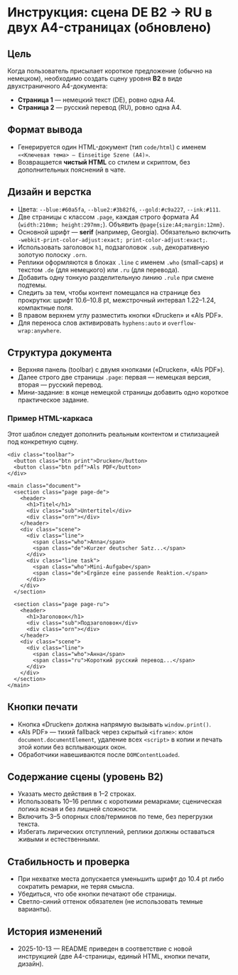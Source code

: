 # Инструкция: сцена **DE B2 → RU** в двух A4-страницах (обновлено)

## Цель
Когда пользователь присылает короткое предложение (обычно на немецком), необходимо создать сцену уровня **B2** в виде двухстраничного A4-документа:
- **Страница 1** — немецкий текст (DE), ровно одна A4.
- **Страница 2** — русский перевод (RU), ровно одна A4.

## Формат вывода
- Генерируется один HTML-документ (тип `code/html`) с именем `«<Ключевая тема> — Einseitige Szene (A4)»`.
- Возвращается **чистый HTML** со стилем и скриптом, без дополнительных пояснений в чате.

## Дизайн и верстка
- Цвета: `--blue:#60a5fa`, `--blue2:#3b82f6`, `--gold:#c9a227`, `--ink:#111`.
- Две страницы с классом `.page`, каждая строго формата A4 (`width:210mm; height:297mm;`). Объявить `@page{size:A4;margin:12mm}`.
- Основной шрифт — **serif** (например, Georgia). Обязательно включить `-webkit-print-color-adjust:exact; print-color-adjust:exact;`.
- Использовать заголовок `h1`, подзаголовок `.sub`, декоративную золотую полоску `.orn`.
- Реплики оформляются в блоках `.line` с именем `.who` (small-caps) и текстом `.de` (для немецкого) или `.ru` (для перевода).
- Добавить одну тонкую разделительную линию `.rule` при смене подтемы.
- Следить за тем, чтобы контент помещался на странице без прокрутки: шрифт 10.6–10.8 pt, межстрочный интервал 1.22–1.24, компактные поля.
- В правом верхнем углу разместить кнопки «Drucken» и «Als PDF».
- Для переноса слов активировать `hyphens:auto` и `overflow-wrap:anywhere`.

## Структура документа
- Верхняя панель (toolbar) с двумя кнопками («Drucken», «Als PDF»).
- Далее строго две страницы `.page`: первая — немецкая версия, вторая — русский перевод.
- Мини-задание: в конце немецкой страницы добавить одно короткое практическое задание.

### Пример HTML-каркаса
Этот шаблон следует дополнить реальным контентом и стилизацией под конкретную сцену.

<pre><code>&lt;div class="toolbar"&gt;
  &lt;button class="btn print"&gt;Drucken&lt;/button&gt;
  &lt;button class="btn pdf"&gt;Als PDF&lt;/button&gt;
&lt;/div&gt;

&lt;main class="document"&gt;
  &lt;section class="page page-de"&gt;
    &lt;header&gt;
      &lt;h1&gt;Titel&lt;/h1&gt;
      &lt;div class="sub"&gt;Untertitel&lt;/div&gt;
      &lt;div class="orn"&gt;&lt;/div&gt;
    &lt;/header&gt;
    &lt;div class="scene"&gt;
      &lt;div class="line"&gt;
        &lt;span class="who"&gt;Anna&lt;/span&gt;
        &lt;span class="de"&gt;Kurzer deutscher Satz...&lt;/span&gt;
      &lt;/div&gt;
      &lt;div class="line task"&gt;
        &lt;span class="who"&gt;Mini-Aufgabe&lt;/span&gt;
        &lt;span class="de"&gt;Ergänze eine passende Reaktion.&lt;/span&gt;
      &lt;/div&gt;
    &lt;/div&gt;
  &lt;/section&gt;

  &lt;section class="page page-ru"&gt;
    &lt;header&gt;
      &lt;h1&gt;Заголовок&lt;/h1&gt;
      &lt;div class="sub"&gt;Подзаголовок&lt;/div&gt;
      &lt;div class="orn"&gt;&lt;/div&gt;
    &lt;/header&gt;
    &lt;div class="scene"&gt;
      &lt;div class="line"&gt;
        &lt;span class="who"&gt;Анна&lt;/span&gt;
        &lt;span class="ru"&gt;Короткий русский перевод...&lt;/span&gt;
      &lt;/div&gt;
    &lt;/div&gt;
  &lt;/section&gt;
&lt;/main&gt;
</code></pre>

## Кнопки печати
- Кнопка «Drucken» должна напрямую вызывать `window.print()`.
- «Als PDF» — тихий fallback через скрытый `<iframe>`: клон `document.documentElement`, удаление всех `<script>` в копии и печать этой копии без всплывающих окон.
- Обработчики навешиваются после `DOMContentLoaded`.

## Содержание сцены (уровень B2)
- Указать место действия в 1–2 строках.
- Использовать 10–16 реплик с короткими ремарками; сценическая логика ясная и без лишней сложности.
- Включить 3–5 опорных слов/терминов по теме, без перегрузки текста.
- Избегать лирических отступлений, реплики должны оставаться живыми и естественными.

## Стабильность и проверка
- При нехватке места допускается уменьшить шрифт до 10.4 pt либо сократить ремарки, не теряя смысла.
- Убедиться, что обе кнопки печатают обе страницы.
- Светло-синий оттенок обязателен (не использовать темные варианты).

## История изменений
- 2025-10-13 — README приведен в соответствие с новой инструкцией (две A4-страницы, единый HTML, кнопки печати, дизайн).
